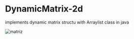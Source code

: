 # DynamicMatrix-2d
implements dynamic matrix structu with Arraylist class in java


![matriz](https://user-images.githubusercontent.com/52612929/110164404-18f04080-7dd0-11eb-9587-08023950a67c.png)
